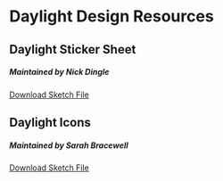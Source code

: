 Daylight Design Resources
=========================

## Daylight Sticker Sheet
##### Maintained by Nick Dingle

[Download Sketch File](daylight_stickersheet.sketch)

## Daylight Icons
##### Maintained by Sarah Bracewell

[Download Sketch File](daylight_icons.sketch)

